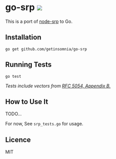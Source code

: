 # go-srp [![](https://api.travis-ci.org/getinsomnia/go-srp.svg)](https://travis-ci.org/getinsomnia/go-srp)

This is a port of [node-srp](https://github.com/mozilla/node-srp) to Go.

## Installation

```
go get github.com/getinsomnia/go-srp
```

## Running Tests

```
go test
```

_Tests include vectors from 
[RFC 5054, Appendix B.](https://tools.ietf.org/html/rfc5054#appendix-B)_

## How to Use It

TODO... 

For now, See `srp_tests.go` for usage.

## Licence

MIT
